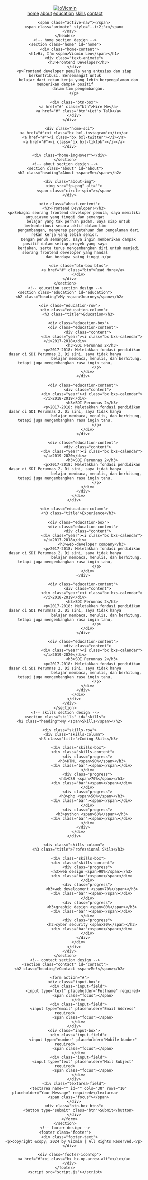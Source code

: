 <!DOCTYPE html>
<html lang="en">
<head>
    <meta charset="UTF-8">
    <meta http-equiv="X-UA-Compatible" content="IE=edge">
    <meta name="viewport" content="width=device-width, initial-scale=1.0">
    <title>Complete Responsive Personal Portfolio Website HTML CSS Javascript | Codehal</title>
    <link rel="stylesheet" href="style.css">
    <!-- box icons -->
    <link href='https://unpkg.com/boxicons@2.1.4/css/boxicons.min.css' rel='stylesheet'>
</head>
<body>
    <!-- header design -->
    <header class="header">
        <a href="#" class="logo"><img src="https://drive.google.com/file/d/1B3jEXF1ojJMvExDGtmf78Bnze83J8XYm/view?usp=sharing" alt="lo">Vicmin<span class="animate" style="--i:1;"></span></a>
        <div class="bx bx-menu" id="menu-icon"></div>
        <nav class="navbar">
            <a href="#home" >home</a>
            <a href="#about">about</a>
            <a href="#education">education</a>
            <a href="#skills">skills</a>
            <a href="#contact">contact</a>

            <span class="active-nav"></span>
            <span class="animate" style="--i:2;"></span>
        </nav>
    </header>
    <!-- home section design -->
    <section class="home" id="home">
        <div class="home-content">
            <h1>Hi, I'm <span>Vicmin Leo</span></h1>
            <div class="text-animate">
                <h3>Frontend Developer</h3>
            </div>
            <p>Frontend developer pemula yang antusias dan siap berkontribusi. Bersemangat untuk
                belajar dari rekan kerja yang lebih berpengalaman dan memberikan dampak positif
                dalam tim pengembangan.
            </p>

            <div class="btn-box">
                <a href="#" class="btn">Hire Me</a>
                <a href="#" class="btn">Let's Talk</a>
            </div>
        </div>

        <div class="home-sci">
            <a href="#"><i class="bx bxl-instagram"></i></a>
            <a href="#"><i class="bx bxl-twitter"></i></a>
            <a href="#"><i class="bx bxl-tiktok"></i></a>
        </div>

        <div class="home-imgHover"></div>
    </section>
    <!-- about section design -->
    <section class="about" id="about">
        <h2 class="heading">About <span>Me</span></h2>

        <div class="about-img">
            <img src="fp.png" alt="">
            <span class="circle-spin"></span>
        </div>

        <div class="about-content">
            <h3>Frontend Developer!</h3>
            <p>Sebagai seorang frontend developer pemula, saya memiliki antusiasme yang tinggi dan semangat
                belajar yang tak pernah padam. Saya siap untuk berkontribusi secara aktif dalam tim
                pengembangan, menyerap pengetahuan dan pengalaman dari rekan kerja yang lebih senior.
                Dengan penuh semangat, saya ingin memberikan dampak positif dalam setiap proyek yang saya
                kerjakan, serta terus mengembangkan diri untuk menjadi seorang frontend developer yang handal
                dan berdaya saing tinggi.</p>
            
                <div class="btn-box btns">
                    <a href="#" class="btn">Read More</a>
                </div>
        </div>
    </section>
    <!-- education section design -->
    <section class="education" id="education">
        <h2 class="heading">My <span>Journey</span></h2>

        <div class="education-row">
            <div class="education-column">
                <h3 class="title">Education</h3>

                <div class="education-box">
                    <div class="education-content">
                        <div class="content">
                            <div class="year"><i class="bx bxs-calendar"></i>2017-2018</div>
                            <h3>SDI Perumnas 2</h3>
                            <p>2017-2018: Meletakkan fondasi pendidikan dasar di SDI Perumnas 2. Di sini, saya tidak hanya
                                belajar membaca, menulis, dan berhitung, tetapi juga mengembangkan rasa ingin tahu,
                                </p>
                        </div>
                    </div>

                    <div class="education-content">
                        <div class="content">
                            <div class="year"><i class="bx bxs-calendar"></i>2018-2019</div>
                            <h3>SDI Perumnas 2</h3>
                            <p>2017-2018: Meletakkan fondasi pendidikan dasar di SDI Perumnas 2. Di sini, saya tidak hanya
                                belajar membaca, menulis, dan berhitung, tetapi juga mengembangkan rasa ingin tahu,
                                </p>
                        </div>
                    </div>

                    <div class="education-content">
                        <div class="content">
                            <div class="year"><i class="bx bxs-calendar"></i>2019-2020</div>
                            <h3>SDI Perumnas 2</h3>
                            <p>2017-2018: Meletakkan fondasi pendidikan dasar di SDI Perumnas 2. Di sini, saya tidak hanya
                                belajar membaca, menulis, dan berhitung, tetapi juga mengembangkan rasa ingin tahu,
                                </p>
                        </div>
                    </div>
                </div>
            </div>

            <div class="education-column">
                <h3 class="title">Experience</h3>

                <div class="education-box">
                    <div class="education-content">
                        <div class="content">
                            <div class="year"><i class="bx bxs-calendar"></i>2017-2018</div>
                            <h3>web-developer company</h3>
                            <p>2017-2018: Meletakkan fondasi pendidikan dasar di SDI Perumnas 2. Di sini, saya tidak hanya
                                belajar membaca, menulis, dan berhitung, tetapi juga mengembangkan rasa ingin tahu,
                                </p>
                        </div>
                    </div>

                    <div class="education-content">
                        <div class="content">
                            <div class="year"><i class="bx bxs-calendar"></i>2018-2019</div>
                            <h3>SDI Perumnas 2</h3>
                            <p>2017-2018: Meletakkan fondasi pendidikan dasar di SDI Perumnas 2. Di sini, saya tidak hanya
                                belajar membaca, menulis, dan berhitung, tetapi juga mengembangkan rasa ingin tahu,
                                </p>
                        </div>
                    </div>

                    <div class="education-content">
                        <div class="content">
                            <div class="year"><i class="bx bxs-calendar"></i>2019-2020</div>
                            <h3>SDI Perumnas 2</h3>
                            <p>2017-2018: Meletakkan fondasi pendidikan dasar di SDI Perumnas 2. Di sini, saya tidak hanya
                                belajar membaca, menulis, dan berhitung, tetapi juga mengembangkan rasa ingin tahu,
                                </p>
                        </div>
                    </div>
                </div>
            </div>
        </div>
    </section>
    <!-- skills section design -->
    <section class="skills" id="skills">
        <h2 class="heading">My <span>Skills</span></h2>

        <div class="skills-row">
            <div class="skills-column">
                <h3 class="title">Coding Skils</h3>

                <div class="skills-box">
                    <div class="skills-content">
                        <div class="progress">
                            <h3>HTML <span>90%</span></h3>
                            <div class="bar"><span></span></div>
                        </div>
                        <div class="progress">
                            <h3>CSS <span>70%</span></h3>
                            <div class="bar"><span></span></div>
                        </div>
                        <div class="progress">
                            <h3>php <span>50%</span></h3>
                            <div class="bar"><span></span></div>
                        </div>
                        <div class="progress">
                            <h3>python <span>60%</span></h3>
                            <div class="bar"><span></span></div>
                        </div>
                    </div>
                </div>
            </div>
            
            <div class="skills-column">
                <h3 class="title">Professional Skils</h3>

                <div class="skills-box">
                    <div class="skills-content">
                        <div class="progress">
                            <h3>web design <span>90%</span></h3>
                            <div class="bar"><span></span></div>
                        </div>
                        <div class="progress">
                            <h3>web development <span>70%</span></h3>
                            <div class="bar"><span></span></div>
                        </div>
                        <div class="progress">
                            <h3>graphic design <span>80%</span></h3>
                            <div class="bar"><span></span></div>
                        </div>
                        <div class="progress">
                            <h3>cyber security <span>20%</span></h3>
                            <div class="bar"><span></span></div>
                        </div>
                    </div>
                </div>
            </div>
        </div>
    </section>
    <!-- contact section design -->
    <section class="contact" id="contact">
        <h2 class="heading">Contact <span>Me!</span></h2>

        <form action="#">
            <div class="input-box">
                <div class="input-field">
                    <input type="text" placeholder="Fullname" required>
                    <span class="focus"></span>
                </div>
                <div class="input-field">
                    <input type="email" placeholder="Email Address" required>
                    <span class="focus"></span>
                </div>
            </div>
            <div class="input-box">
                <div class="input-field">
                    <input type="number" placeholder="Mobile Number" required>
                    <span class="focus"></span>
                </div>
                <div class="input-field">
                    <input type="text" placeholder="Mail Subject" required>
                    <span class="focus"></span>
                </div>
            </div>
            <div class="textarea-field">
                <textarea name="" id="" cols="30" rows="10" placeholder="Your Message" required></textarea>
                <span class="focus"></span>
            </div>
            <div class="btn-box btns">
                <button type="submit" class="btn">Submit</button>
            </div>
        </form>
    </section>
    <!-- footer design -->
    <footer class="footer">
        <div class="footer-text">
            <p>copyright &copy; 2024 by Vicmin | All Rights Reserved.</p>
        </div>

        <div class="footer-iconTop">
            <a href="#"><i class="bx bx-up-arrow-alt"></i></a>
        </div>
    </footer>
    <script src="script.js"></script>
</body>
</html>
